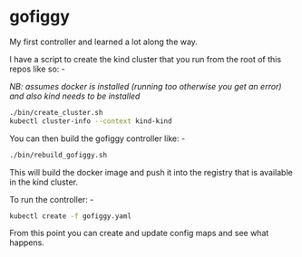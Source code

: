 # gofiggy

My first controller and learned a lot along the way.


I have a script to create the kind cluster that you run from the root of this 
repos like so: -

_NB: assumes docker is installed (running too otherwise you get an error) and also kind needs to be installed_

```bash
./bin/create_cluster.sh
kubectl cluster-info --context kind-kind
```

You can then build the gofiggy controller like: -

```bash
./bin/rebuild_gofiggy.sh
```

This will build the docker image and push it into the registry that is available
in the kind cluster.

To run the controller: -

```bash
kubectl create -f gofiggy.yaml
```

From this point you can create and update config maps and see what happens.
